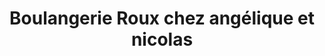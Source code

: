 ---
title: "Boulangerie Roux chez angélique et nicolas"
url: /la-bouexiere/boulangerie-roux-chez-angelique-et-nicolas/
shop: boulangerie
---